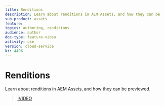 ```yaml
---
title: Renditions
description: Learn about renditions in AEM Assets, and how they can be previewed.
sub-product: assets
feature: 
topics: authoring, renditions
audience: author
doc-type: feature-video
activity: use
version: cloud-service
kt: 4496
---
```


# Renditions

Learn about renditions in AEM Assets, and how they can be previewed.

>[!VIDEO](https://video.tv.adobe.com/v/32047/?quality=12&learn=on&hidetitle=true)